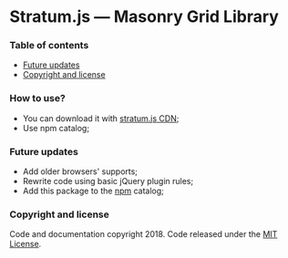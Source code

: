 # Stratum.js — Masonry Grid Library

### Table of contents

 - [Future updates](https://github.com/zaxoavoki/stratum.js#future-updates)
 - [Copyright and license](https://github.com/zaxoavoki/stratum.js#copyright-and-license)

### How to use?

 - You can download it with [stratum.js CDN](https://cdn.rawgit.com/zaxoavoki/stratum.js/31373231/dist/stratum.min.js);
 - Use npm catalog;

### Future updates
 
 - Add older browsers' supports;
 - Rewrite code using basic jQuery plugin rules;
 - Add this package to the [npm](https://www.npmjs.com/) catalog;

### Copyright and license
Code and documentation copyright 2018. Code released under the [MIT License](https://en.wikipedia.org/wiki/MIT_License).